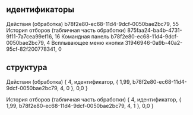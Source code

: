 ## идентификаторы
Действия (обработка)
  b78f2e80-ec68-11d4-9dcf-0050bae2bc79,
  55
История отборов (табличная часть обработки)
  875faa24-ba4b-4731-9f11-7a7cea99ef16,
  16
Командная панель
  b78f2e80-ec68-11d4-9dcf-0050bae2bc79,
  4
Всплывающее меню кнопки
  31946946-0a9b-40a2-95cf-82f200778341,
  0

## структура
Действия (обработка)
{
  4,
  идентификатор,
  {
    1,99,
    b78f2e80-ec68-11d4-9dcf-0050bae2bc79,
    4,
    0
  },
  0,0
}

История отборов (табличная часть обработки)
{
  4,
  идентификатор,
  {
    1,99,
    b78f2e80-ec68-11d4-9dcf-0050bae2bc79,
    4,
    1
  },
  0,0
}